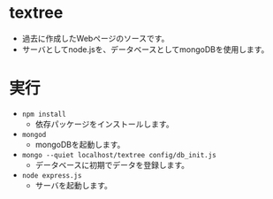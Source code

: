 ﻿# textree
- 過去に作成したWebページのソースです。
- サーバとしてnode.jsを、データベースとしてmongoDBを使用します。

# 実行
- `npm install`
  - 依存パッケージをインストールします。
- `mongod`
  - mongoDBを起動します。
- `mongo --quiet localhost/textree config/db_init.js`
  - データベースに初期でデータを登録します。
- `node express.js`
  - サーバを起動します。